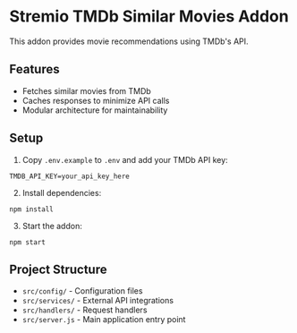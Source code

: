 # Stremio TMDb Similar Movies Addon

This addon provides movie recommendations using TMDb's API.

## Features
- Fetches similar movies from TMDb
- Caches responses to minimize API calls
- Modular architecture for maintainability

## Setup

1. Copy `.env.example` to `.env` and add your TMDb API key:
```
TMDB_API_KEY=your_api_key_here
```

2. Install dependencies:
```
npm install
```

3. Start the addon:
```
npm start
```

## Project Structure
- `src/config/` - Configuration files
- `src/services/` - External API integrations
- `src/handlers/` - Request handlers
- `src/server.js` - Main application entry point